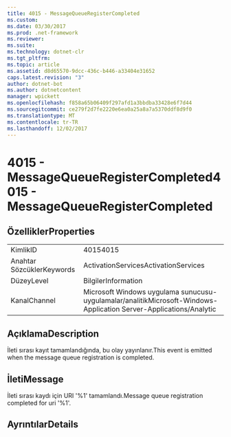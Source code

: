 ```yaml
---
title: 4015 - MessageQueueRegisterCompleted
ms.custom: 
ms.date: 03/30/2017
ms.prod: .net-framework
ms.reviewer: 
ms.suite: 
ms.technology: dotnet-clr
ms.tgt_pltfrm: 
ms.topic: article
ms.assetid: d8d65570-9dcc-436c-b446-a33404e31652
caps.latest.revision: "3"
author: dotnet-bot
ms.author: dotnetcontent
manager: wpickett
ms.openlocfilehash: f858a65b06409f297afd1a3bbdba33428e6f7d44
ms.sourcegitcommit: ce279f2d7fe2220e6ea0a25a8a7a5370ddf8d9f0
ms.translationtype: MT
ms.contentlocale: tr-TR
ms.lasthandoff: 12/02/2017
---
```

# <a name="4015---messagequeueregistercompleted"></a><span data-ttu-id="08def-102">4015 - MessageQueueRegisterCompleted</span><span class="sxs-lookup"><span data-stu-id="08def-102">4015 - MessageQueueRegisterCompleted</span></span>
## <a name="properties"></a><span data-ttu-id="08def-103">Özellikler</span><span class="sxs-lookup"><span data-stu-id="08def-103">Properties</span></span>  
  
|||  
|-|-|  
|<span data-ttu-id="08def-104">Kimlik</span><span class="sxs-lookup"><span data-stu-id="08def-104">ID</span></span>|<span data-ttu-id="08def-105">4015</span><span class="sxs-lookup"><span data-stu-id="08def-105">4015</span></span>|  
|<span data-ttu-id="08def-106">Anahtar Sözcükler</span><span class="sxs-lookup"><span data-stu-id="08def-106">Keywords</span></span>|<span data-ttu-id="08def-107">ActivationServices</span><span class="sxs-lookup"><span data-stu-id="08def-107">ActivationServices</span></span>|  
|<span data-ttu-id="08def-108">Düzey</span><span class="sxs-lookup"><span data-stu-id="08def-108">Level</span></span>|<span data-ttu-id="08def-109">Bilgiler</span><span class="sxs-lookup"><span data-stu-id="08def-109">Information</span></span>|  
|<span data-ttu-id="08def-110">Kanal</span><span class="sxs-lookup"><span data-stu-id="08def-110">Channel</span></span>|<span data-ttu-id="08def-111">Microsoft Windows uygulama sunucusu-uygulamalar/analitik</span><span class="sxs-lookup"><span data-stu-id="08def-111">Microsoft-Windows-Application Server-Applications/Analytic</span></span>|  
  
## <a name="description"></a><span data-ttu-id="08def-112">Açıklama</span><span class="sxs-lookup"><span data-stu-id="08def-112">Description</span></span>  
 <span data-ttu-id="08def-113">İleti sırası kayıt tamamlandığında, bu olay yayınlanır.</span><span class="sxs-lookup"><span data-stu-id="08def-113">This event is emitted when the message queue registration is completed.</span></span>  
  
## <a name="message"></a><span data-ttu-id="08def-114">İleti</span><span class="sxs-lookup"><span data-stu-id="08def-114">Message</span></span>  
 <span data-ttu-id="08def-115">İleti sırası kaydı için URI '%1' tamamlandı.</span><span class="sxs-lookup"><span data-stu-id="08def-115">Message queue registration completed for uri '%1'.</span></span>  
  
## <a name="details"></a><span data-ttu-id="08def-116">Ayrıntılar</span><span class="sxs-lookup"><span data-stu-id="08def-116">Details</span></span>
